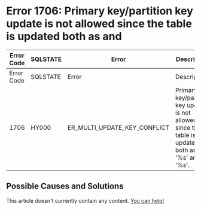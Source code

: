 
# Error 1706: Primary key/partition key update is not allowed since the table is updated both as and


| Error Code | SQLSTATE | Error | Description |
| --- | --- | --- | --- |
| Error Code | SQLSTATE | Error | Description |
| 1706 | HY000 | ER_MULTI_UPDATE_KEY_CONFLICT | Primary key/partition key update is not allowed since the table is updated both as '%s' and '%s'. |




## Possible Causes and Solutions


This article doesn't currently contain any content. [You can help!](/kb/en/writing-and-editing-knowledge-base-articles/)


